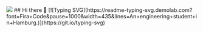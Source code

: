 <img src="https://img.shields.io/badge/react-20232a.svg?style=for-the-badge&logo=react&logoColor=61DAFB" />
## Hi there 👋
[![Typing SVG](https://readme-typing-svg.demolab.com?font=Fira+Code&pause=1000&width=435&lines=An+engineering+student+in+Hamburg.)](https://git.io/typing-svg)
